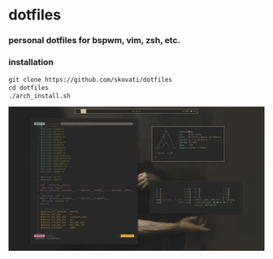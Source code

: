 # dotfiles

### personal dotfiles for bspwm, vim, zsh, etc.

### installation

```
git clone https://github.com/skovati/dotfiles
cd dotfiles
./arch_install.sh
```

![Screenshot](scrot.jpg)
